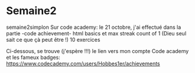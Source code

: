 # Semaine2
semaine2simplon
Sur code academy:  le 21 octobre, j'ai effectué dans la partie -code achievement- html basics 
                                                                et max streak count of 1 (Dieu seul sait ce que çà peut être !)
                  10 exercices
                  


Ci-dessous, se trouve (j'espère !!!) le lien vers mon compte Code academy et les fameux badges:
https://www.codecademy.com/users/Hobbes1er/achievements